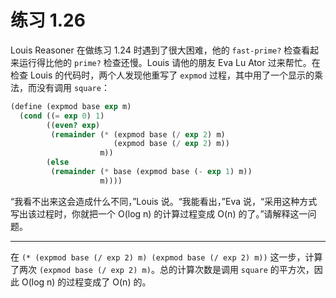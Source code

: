 # 练习 1.26

Louis Reasoner 在做练习 1.24 时遇到了很大困难，他的 `fast-prime?` 检查看起来运行得比他的 `prime?` 检查还慢。Louis 请他的朋友 Eva Lu Ator 过来帮忙。在检查 Louis 的代码时，两个人发现他重写了 `expmod` 过程，其中用了一个显示的乘法，而没有调用 `square`：

```scheme
(define (expmod base exp m)
  (cond ((= exp 0) 1)
        ((even? exp)
         (remainder (* (expmod base (/ exp 2) m)
                       (expmod base (/ exp 2) m))
                    m))
        (else
         (remainder (* base (expmod base (- exp 1) m))
                    m))))
```

“我看不出来这会造成什么不同，”Louis 说。“我能看出，”Eva 说，“采用这种方式写出该过程时，你就把一个 O(log n) 的计算过程变成 O(n) 的了。”请解释这一问题。

---

在 `(* (expmod base (/ exp 2) m) (expmod base (/ exp 2) m))` 这一步，计算了两次 `(expmod base (/ exp 2) m)`。总的计算次数是调用 `square` 的平方次，因此 O(log n) 的过程变成了 O(n) 的。
